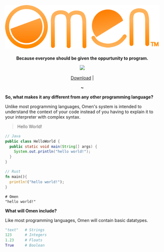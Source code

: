 <div align=center>

![](https://github.com/GitbyteMaster/Omen-lang/blob/sys/assets/logo.svg)
---
<b> Because everyone should be given the oppurtunity to program. </b>

![](https://img.shields.io/badge/Ready-No-red)

[Download](https://github.com/GitbyteMaster/Omen-lang/archive/refs/heads/main.zip) | 

<b>~</b>
</div>
<b>So, what makes it any different from any other programming language?</b>

Unlike most programming languages, Omen's system is intended to understand the context of your code instead of you having to explain it to your interpreter with complex syntax.
> Hello World!
```java
// Java
public class HelloWorld {
  public static void main(String[] args) {
    System.out.println("hello world!");
  }
}
```
```rust
// Rust
fn main(){
  println!("hello world!");
}
```
```shell
# Omen
"hello world!"
```
<b>What will Omen include?</b>

Like most programming languages, Omen will contain basic datatypes.
```python
"text"   # Strings
123      # Integers
1.23     # Floats
True     # Boolean
```

